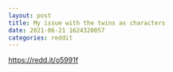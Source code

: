 ```yaml
--- 
layout: post 
title: My issue with the twins as characters 
date: 2021-06-21 1624320057 
categories: reddit 
--- 
```

https://redd.it/o5991f